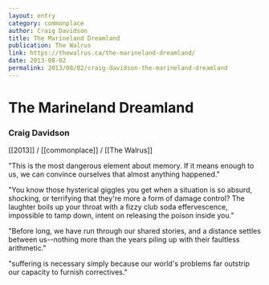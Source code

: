 ```yaml
---
layout: entry
category: commonplace
author: Craig Davidson
title: The Marineland Dreamland
publication: The Walrus
link: https://thewalrus.ca/the-marineland-dreamland/
date: 2013-08-02
permalink: 2013/08/02/craig-davidson-the-marineland-dreamland
---
```


# The Marineland Dreamland

### Craig Davidson

[[2013]] / [[commonplace]] / [[The Walrus]]

"This is the most dangerous element about memory. If it means enough to us, we can convince ourselves that almost anything happened." 

"You know those hysterical giggles you get when a situation is so absurd, shocking, or terrifying that they're more a form of damage control? The laughter boils up your throat with a fizzy club soda effervescence, impossible to tamp down, intent on releasing the poison inside you."

"Before long, we have run through our shared stories, and a distance settles between us--nothing more than the years piling up with their faultless arithmetic."

"suffering is necessary simply because our world's problems far outstrip our capacity to furnish correctives."
